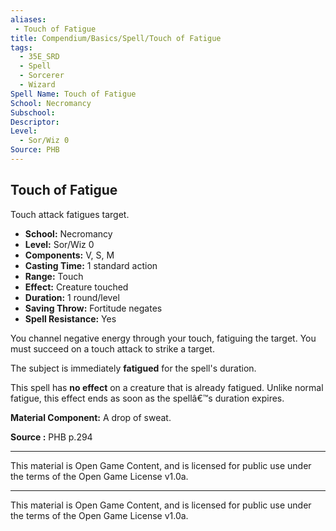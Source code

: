 ```yaml
---
aliases:
 - Touch of Fatigue
title: Compendium/Basics/Spell/Touch of Fatigue
tags:  
  - 35E_SRD  
  - Spell  
  - Sorcerer  
  - Wizard  
Spell Name: Touch of Fatigue
School: Necromancy
Subschool: 
Descriptor: 
Level:
  - Sor/Wiz 0
Source: PHB
---
```


## Touch of Fatigue

Touch attack fatigues target.

- **School:** Necromancy  
- **Level:** Sor/Wiz 0  
- **Components:** V, S, M  
- **Casting Time:** 1 standard action  
- **Range:** Touch  
- **Effect:** Creature touched  
- **Duration:** 1 round/level  
- **Saving Throw:** Fortitude negates  
- **Spell Resistance:** Yes  

You channel negative energy through your touch, fatiguing the target. You must succeed on a touch attack to strike a target.

The subject is immediately **fatigued** for the spell's duration.

This spell has **no effect** on a creature that is already fatigued. Unlike normal fatigue, this effect ends as soon as the spellâ€™s duration expires.

**Material Component:** A drop of sweat.


**Source :** PHB p.294

---

This material is Open Game Content, and is licensed for public use under  
the terms of the Open Game License v1.0a.

---

This material is Open Game Content, and is licensed for public use under the terms of the Open Game License v1.0a.
